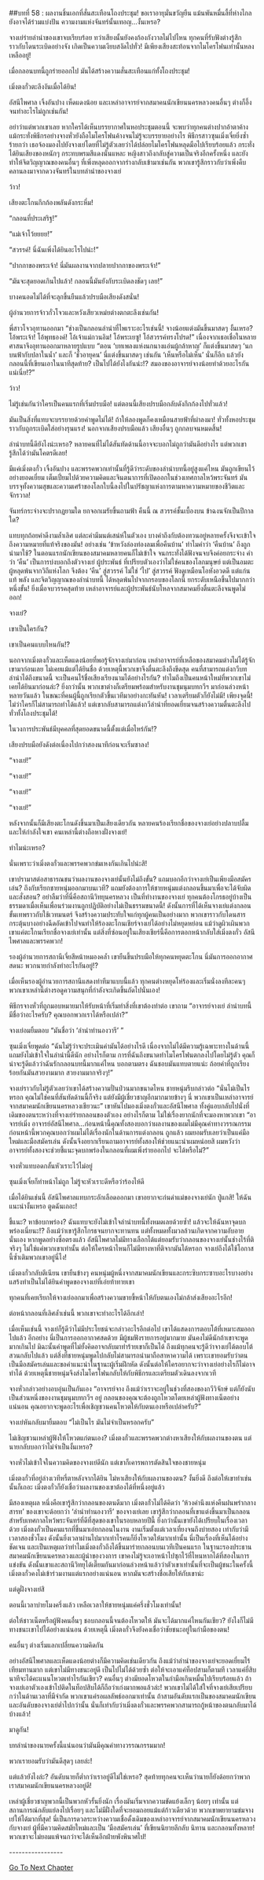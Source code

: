 ##บทที่ 58 : ผลงานชิ้นเอกที่สั่นสะเทือนโถงประชุม!
ขอเราอายุมั่นขวัญยืน แม้นพันหมื่นลี้ที่ห่างไกล ยังอาจได้ร่วมแบ่งปัน ความงามแห่งจันทร์นั้นเทอญ...งั้นเหรอ?

จางเย่ร่ายลำนำของเขาจบเรียบร้อย ทว่าเสียงนั้นยังคงก้องกังวาลไม่ไปไหน ทุกคนที่รับฟังต่างรู้สึกราวกับโดนระเบิดอย่างจัง เกิดเป็นความเงียบสงัดไปทั่ว! มีเพียงเสียงสะท้อนจากไมโครโฟนเท่านั้นหลงเหลืออยู่!

เมื่อกลอนบทนี้ถูกร่ายออกไป มันได้สร้างความสั่นสะเทือนแก่ทั้งโถงประชุม!

เมิ่งตงกั๋วตะลึงงันเมื่อได้ยิน!

อัสนีไพศาล เจิ้งอันปาง เห็ดแดงน้อย และเหล่าอาจารย์จากสมาคนนักเขียนนครหลวงคนอื่นๆ ต่างก็อึ้งจนทำอะไรไม่ถูกเช่นกัน!

อย่าว่าแต่พวกเขาเลย หากใครได้เห็นบรรยากาศในหอประชุมตอนนี้ จะพบว่าทุกคนต่างปากอ้าตาค้าง แม้กระทั่งพิธีกรอย่างจางหั่วยังถือไมโครโฟนค้างจนไม่รู้จะบรรยายอย่างไร พิธีกรสาวซุนเมิ่งเจี๋ยยิ่งซ้ำร้ายกว่า เธอจ้องมองไปยังจางเย่โดยที่ไม่รู้ตัวเลยว่าได้ปล่อยไมโครโฟนหลุดมือไปเรียบร้อยแล้ว กระทั่งได้ยินเสียงของหนักๆ กระทบพรมสีแดงนั่นแหละ หญิงสาวถึงกลับสู่ความเป็นจริงอีกครั้งหนึ่ง และยังทำให้จิตวิญญาณของคนอื่นๆ ที่เพิ่งหลุดออกจากร่างกลับเข้ามาเช่นกัน พวกเขารู้สึกราวกับว่าเพิ่งคืบคลานลงมาจากดวงจันทร์ในบทลำนำของจางเย่

ว้าว!

เสียงตะโกนกึกก้องพลันดังกระหึ่ม!

“กลอนที่ประเสริฐ!”

“แม่เจ้าโว้ยยยย!”

“สวรรค์! นี่ฉันเพิ่งได้ยินอะไรไปน่ะ!”

“ปากกาของพระเจ้า! นี่มันผลงานจากปลายปากกาของพระเจ้า!”

“มันจะสุดยอดเกินไปแล้ว! กลอนนี้มันยังกับระเบิดลงชัดๆ เลย!”

บางคนอดไม่ได้ที่จะลุกขึ้นยืนแล้วปรบมือเสียงดังสนั่น!

ผู้อำนวยการจ้าวกั๋วโจวและหวังเสียวเหม่ยต่างตกตะลึงเช่นกัน!

พี่สาวโจวอุทานออกมา “ช่างเป็นกลอนลำนำที่ไพเราะอะไรเช่นนี้! จางน้อยแต่งมันขึ้นมาสดๆ งั้นเหรอ? โอ้พระเจ้า! โอ้พุทธองค์! โอ้เจ้าแม่กวนอิม! โอ้พระเยซู! โอ้สวรรค์ทรงโปรด!” เนื่องจากเธอเชื่อในหลายศาสนาจึงอุทานออกมาหลายรูปแบบ “ตอน ‘บทเพลงแห่งนกนางแอ่นผู้กล้าหาญ’ ก็แต่งขึ้นมาสดๆ ‘นกบนฟ้ากับปลาในน้ำ’ และก็ ‘ชั่วอายุคน’ นี่แต่งขึ้นมาสดๆ เช่นกัน ‘เห็นหรือไม่เห็น’ นั่นก็อีก แล้วยังกลอนนี้ที่เขียนเอาในนาทีสุดท้าย? เป็นไปได้ยังไงกันน่ะ!? สมองของอาจารย์จางน้อยทำด้วยอะไรกันแน่เนี่ย!?” 

ว้าว!

ไม่รู้เช่นกันว่าใครเป็นคนแรกที่เริ่มปรบมือ! แต่ตอนนี้เสียงปรบมือกลับดังกึกก้องไปทั่วแล้ว!

มันเป็นสิ่งที่แทบจะบรรยายด้วยคำพูดไม่ได้! ถ้าให้ลองพูดก็คงเหมือนสายฟ้าที่ผ่าลงมา! ทั่วทั้งหอประชุมราวกับถูกระเบิดใส่อย่างรุนแรง! นอกจากเสียงปรบมือแล้ว เสียงอื่นๆ ถูกกลบจนหมดสิ้น!

ลำนำบทนี้ดียังไงน่ะเหรอ? หลายคนที่ไม่ได้สันทัดด้านนี้อาจจะบอกไม่ถูกว่ามันดีอย่างไร แต่พวกเขารู้สึกได้ว่ามันโคตรดีเลย!

มีแค่เมิ่งตงกั๋ว เจิ้งอันปาง และพรรคพวกเท่านั้นที่รู้ดีว่าระดับของลำนำบทนี้อยู่สูงแค่ไหน มันถูกเขียนไว้อย่างยอดเยี่ยม เต็มเปี่ยมไปด้วยความคิดและจินตนาการที่เปิดออกในช่วงเทศกาลไหว้พระจันทร์ มันบรรจุทั้งความสุขและความเศร้าของโลกใบนี้ลงไปในปรัชญาแห่งการตามหาความหมายของชีวิตและจักรวาล!

จันทร์กระจ่างจะปรากฏยามใด ยกจอกเมรัยขึ้นถามฟ้า คืนนี้ ณ สวรรค์ชั้นเบื้องบน ข้าฉงนจักเป็นปีกาลใด?

แทบทุกถ้อยคำดีงามล้ำเลิศ แต่ละคำมีมนต์เสน่ห์ในตัวเอง บางคำถึงกับต้องทวนอยู่หลายครั้งจึงจะเข้าใจถึงความหมายที่แท้จริงของมัน! อย่างเช่น ‘ข้าหวังล่องท่องลมเพื่อคืนบ้าน’ ทำไมคำว่า ‘คืนบ้าน’ ถึงถูกนำมาใช้? ในตอนแรกนักเขียนของสมาคมหลายคนก็ไม่เข้าใจ จนกระทั่งได้ฟังจนจบจึงค่อยกระจ่าง คำว่า ‘คืน’ เป็นการบ่งบอกถึงตัวจางเย่ ผู้ประพันธ์ ที่เปรียบตัวเองว่าไม่ใช่คนของโลกมนุษย์ แต่เป็นอมตะผู้หลุดพ้นจากวิถีแห่งโลก จึงต้อง ‘คืน’ สู่สวรรค์ ไม่ใช่ ‘ไป’ สู่สวรรค์ ฟังดูเหมือนโอหังอวดดี แต่แก่นแท้ พลัง และจิตวิญญาณของลำนำบทนี้ ได้หลุดพ้นไปจากกรอบของโลกนี้ ยกระดับเหนือขึ้นไปมากกว่าหนึ่งขั้น! ยิ่งเมื่อจบวรรคสุดท้าย เหล่าอาจารย์และผู้ประพันธ์นับโหลจากสมาคมยิ่งตื่นตะลึงจนพูดไม่ออก!

จางเย่?

เขาเป็นใครกัน?

เขาเป็นคนแบบไหนกัน!?

นอกจากเมิ่งตงกั๋วและเห็ดแดงน้อยที่พอรู้จักจางเย่มาก่อน เหล่าอาจารย์ที่เหลือของสมาคมต่างไม่ได้รู้จักเขามาก่อนเลย ไม่เคยแม้แต่ได้ยินชื่อ ด้วยเหตุนี้พวกเขาจึงตื่นตะลึงถึงขีดสุด คนที่สามารถแต่งกวีบทลำนำได้ถึงขนาดนี้ จะเป็นคนไร้ชื่อเสียงเรียงนามได้อย่างไรกัน? ทำไมถึงเป็นคนหน้าใหม่ที่พวกเขาไม่เคยได้ยินมาก่อนล่ะ? ยิ่งกว่านั้น พวกเขาต่างก็เตรียมพร้อมสำหรับงานชุมนุมบทกวีฯ มาก่อนล่วงหน้าหลายวันแล้ว ในขณะที่คนผู้นี้ถูกเรียกตัวขึ้นเวทีมาอย่างกะทันหัน! เวลาเตรียมตัวก็ยังไม่มี! เพียงจุดนี้! ไม่ว่าใครก็ไม่สามารถทำได้แล้ว! แต่เขากลับสามารถแต่งกวีลำนำที่ยอดเยี่ยมจนสร้างความตื่นตะลึงไปทั่วทั้งโถงประชุมได้!

ในวงการประพันธ์มีบุคคลที่สุดยอดขนาดนี้ตั้งแต่เมื่อไหร่กัน!?

เสียงปรบมือยังดังต่อเนื่องไปกว่าสองนาทีก่อนจะเริ่มซาลง!

“จางเย่!”

“จางเย่!”

“จางเย่!”

“จางเย่!”

หลังจากนั้นก็มีเสียงตะโกนดังขึ้นมาเป็นเสียงเดียวกัน หลายคนร้องเรียกชื่อของจางเย่อย่างปลาบปลื้มและให้กำลังใจเขา คนเหล่านี้ต่างถือหางฝั่งจางเย่!

ทำไมน่ะเหรอ?

นั่นเพราะว่าเมิ่งตงกั๋วและพรรคพวกข่มเหงกันเกินไปน่ะสิ!

เขาปรามาสต่อสาธารณชนว่าผลงานของจางเย่นั้นยังไม่ถึงขั้น? แถมบอกอีกว่าจางเย่เป็นเพียงมือสมัครเล่น? ถึงกับเรียกชายหนุ่มออกมาบนเวที? แถมยังต้องการให้ชายหนุ่มแต่งกลอนขึ้นมาเพื่อจะได้จับผิดและสั่งสอน? อย่าลืมว่าที่นี่คือสถานีวิทยุนครหลวง เป็นที่ทำงานของจางเย่ ทุกคนต้องโกรธอยู่บ้างเป็นธรรมดาเมื่อเห็นเพื่อนร่วมงานถูกปฏิบัติอย่างไม่เป็นธรรมขนาดนี้! ดังนั้นการที่ได้เห็นจางเย่แต่งกลอนขั้นเทพราวกับใช้เวทมนตร์ จึงสร้างความประทับใจแก่ทุกผู้คนเป็นอย่างมาก พวกเขาราวกับโดนสารกระตุ้นบางอย่างฉีดอัดเข้าไปจนทำให้ร้องตะโกนเชียร์จางเย่ได้อย่างไม่หยุดหย่อน แม้ว่าดูผิวเผินพวกเขาแค่ตะโกนเรียกชื่อจางเย่เท่านั้น แต่สิ่งที่ซ่อนอยู่ในเสียงเชียร์นี้คือการตอกหน้ากลับใส่เมิ่งตงกั๋ว อัสนีไพศาลและพรรคพวก!

รองผู้อำนวยการสถานีเจี่ยสีหน้าหมองคล้ำ เขายืนขึ้นปรบมือให้ทุกคนหยุดตะโกน นี่มันการออกอากาศสดนะ พวกนายกำลังทำอะไรกันอยู่!?

เมื่อเห็นรองผู้อำนวยการสถานีแสดงท่าทีมาแบบนี้แล้ว ทุกคนต่างหยุดโห่ร้องและเริ่มนั่งลงทีละคนๆ พวกเขาเหล่านี้ต่างรอดูความสนุกที่กำลังจะเกิดขึ้นถัดไปนั่นเอง!

พิธีกรจางหั่วที่ถูกมอบหมายมาให้รับหน้าที่เริ่มทำสิ่งที่เขาต้องทำต่อ เขาถาม “อาจารย์จางเย่ ลำนำบทนี้มีชื่อว่าอะไรครับ? คุณบอกพวกเราได้หรือเปล่า?”

จางเย่อมยิ้มตอบ “มันชื่อว่า ‘ลำนำทำนองวารี’ ”

ซุนเมิ่งเจี๋ยพูดต่อ “ฉันไม่รู้ว่าจะประเมินค่ามันได้อย่างไรดี เนื่องจากไม่ได้มีความรู้เฉพาะทางในด้านนี้ แถมยังไม่เข้าใจในลำนำนี้ดีนัก อย่างไรก็ตาม การที่ฉันถึงขนาดทำไมโครโฟนตกลงไปโดยไม่รู้ตัว คุณก็น่าจะรู้ดีแล้วว่าฉันรักกลอนบทนี้มากแค่ไหน บอกตามตรง ฉันชอบมันแทบตายแน่ะ ถ้อยคำที่ถูกเรียงร้อยกันมันสวยงามมาก สวยงามมากจริงๆ!”

จางเย่ราวกับไม่รู้ตัวเลยว่าเขาได้สร้างความปั่นป่วนมากขนาดไหน ชายหนุ่มรีบกล่าวต่อ “นั่นไม่เป็นไรหรอก คุณไม่ใช่คนที่สันทัดด้านนี้ก็จริง แต่ยังมีผู้เชี่ยวชาญอีกมากมายข้างๆ นี่ พวกเขาเป็นเหล่าอาจารย์จากสมาคมนักเขียนนครหลวงเชียวนะ” เขาหันไปมองเมิ่งตงกั่วและอัสนีไพศาล ทั้งคู่แอบกลับไปนั่งที่เดิมของตนระหว่างที่จางเย่ร่ายกลอนของตัวเอง อย่างไรก็ตาม ไม่ใช่เรื่องยากนักที่จะมองหาพวกเขา “อาจารย์เมิ่ง อาจารย์อัสนีไพศาล…ก่อนหน้านี้คุณทั้งสองบอกว่าผลงานของผมไม่มีคุณค่าทางวรรณกรรม ก่อนหน้านี้พวกคุณบอกว่าผมไม่ได้เรื่องนักในด้านการแต่งกลอน ถูกแล้ว ผมยอมรับเลยว่าเป็นแค่มือใหม่และมือสมัครเล่น ดังนั้นจึงอยากเรียนถามอาจารย์ทั้งสองให้ช่วยแนะนำผมหน่อยสิ ผมหวังว่าอาจารย์ทั้งสองจะช่วยชี้แนะจุดบกพร่องในกลอนที่ผมเพิ่งร่ายออกไป จะได้หรือไม่?”

จางหั่วแทบอดกลั้นหัวเราะไว้ไม่อยู่

ซุนเมิ่งเจี๋ยก็ทำหน้าไม่ถูก ไม่รู้จะหัวเราะดีหรือว่าร้องไห้ดี

เมื่อได้ยินเช่นนี้ อัสนีไพศาลแทบกระอักเลือดออกมา เขาอยากจะก่นด่าแม่ของจางเย่นัก ปู่แกสิ! ให้ฉันแนะนำงั้นเหรอ ตูดฉันเถอะ!

ชี้แนะ? หาข้อบกพร่อง? ฉันแทบจะยังไม่เข้าใจลำนำบทนี้ทั้งหมดเลยด้วยซ้ำ! แล้วจะให้ฉันหาจุดบกพร่องเนี่ยนะ!? ถึงแม้ว่าเขารู้สึกโกรธจนยากจะทานทน แต่ทั้งหมดทั้งมวลล้วนเกิดจากความอับอายนั่นเอง หากพูดอย่างซื่อตรงแล้ว อัสนีไพศาลไม่มีทางเลือกได้แต่ยอมรับว่ากลอนของจางเย่นั้นช่างไร้ที่ติจริงๆ ไม่ใช่แค่พวกเขาเท่านั้น ต่อให้ใครหน้าไหนก็ไม่มีทางหาที่ติจากมันได้หรอก จางเย่ถึงได้ใช้โอกาสนี้ซ้ำเติมพวกเขาอยู่นี่ไง!

เมิ่งตงกั๋วกลับตีเนียน เขายืนข้างๆ คนหนุ่มผู้หนึ่งจากสมาคมนักเขียนและกระซิบกระซาบอะไรบางอย่าง แสร้งทำเป็นไม่ได้ยินคำพูดของจางเย่ที่เอ่ยท้าทายเขา

ทุกคนที่เคยเรียกให้จางเย่ออกมาเพื่อสร้างความขายขี้หน้าให้กับตนเองไม่กล้าส่งเสียงอะไรอีก!

ต่อหน้ากลอนที่เลิศล้ำเช่นนี้ พวกเขาจะทำอะไรได้อีกเล่า!

เมื่อเห็นเช่นนี้ จางเย่ก็รู้ดีว่าไม่มีประโยชน์จะกล่าวอะไรอีกต่อไป เขาได้แสดงการตอบโต้ที่เหมาะสมออกไปแล้ว อีกอย่าง นี่เป็นการออกอากาศสดด้วย มีผู้ชมฟังรายการอยู่มากมาย มันคงไม่ดีนักถ้าเขาจะพูดมากเกินไป มิฉะนั้นคำพูดที่ไม่ยั้งคิดอาจกลับมาทำร้ายเขาก็เป็นได้ ถึงแม้ทุกคนจะรู้ดีว่าจางเย่ได้ตอบโต้สวนกลับไปแล้ว แต่สิ่งที่ชายหนุ่มพูดไปกลับไม่สามารถนำมาถือสาหาความได้ เพราะเขายอมรับว่าตนเป็นมือสมัครเล่นและขอคำแนะนำในฐานะผู้เริ่มฝึกหัด ดังนั้นต่อให้ใครอยากจะว่าจางเย่อย่างไรก็ไม่อาจทำได้ ด้วยเหตุนี้ชายหนุ่มจึงส่งไมโครโฟนกลับให้กับพิธีกรและเตรียมตัวเดินลงจากเวที

จางหั่วกล่าวอย่างอบอุ่นเป็นกันเอง “อาจารย์จาง ถึงแม้ว่าเราจะอยู่ในช่วงที่สองของกวีวิจักษ์ แต่ก็ยังนับเป็นส่วนหนึ่งของงานชุมนุมบทกวีฯ อยู่ กลอนของคุณจะต้องถูกโหวตโดยเหล่าผู้ฟังทางเน็ตอย่างแน่นอน คุณอยากจะพูดอะไรเพื่อเชิญชวนคนโหวตให้กับตนเองหรือเปล่าครับ?”

จางเย่หันกลับมายิ้มตอบ “ไม่เป็นไร มันไม่จำเป็นหรอกครับ”

ไม่เชิญชวนเหล่าผู้ฟังให้โหวตแก่ตนเอง? เมิ่งตงกั๋วและพรรคพวกต่างหาเสียงให้กับผลงานของตน แต่นายกลับบอกว่าไม่จำเป็นงั้นเหรอ?

จางหั่วไม่เข้าใจในความคิดของจางเย่ดีนัก แต่เขาก็เคารพการตัดสินใจของชายหนุ่ม

เมิ่งตงกั๋วที่อยู่ล่างเวทีหรี่ตาหลังจากได้ยิน ไม่หาเสียงให้กับผลงานของตน? งั้นยิ่งดี ถึงต่อให้เขาทำเช่นนั้นก็เถอะ เมิ่งตงกั๋วก็ยังเชื่อว่าผลงานของเขาต้องได้ที่หนึ่งอยู่แล้ว

มีสองเหตุผล หนึ่งคือเขารู้สึกว่ากลอนของตนดีมาก เมิ่งตงกั๋วไม่ได้คิดว่า ‘ห้วงคำนึงแห่งคืนฝนพรำกลางสารท’ ของเขาจะด้อยกว่า ‘ลำนำทำนองวารี’ ของจางเย่เลย เขารู้สึกว่ากลอนที่เขาแต่งขึ้นมาเป็นกลอนสำหรับเทศกาลไหว้พระจันทร์ที่ดีที่สุดของเขาในรอบหลายปีนี้ ยิ่งกว่านั้นเขายังได้เปรียบในเรื่องเวลาด้วย เมิ่งตงกั๋วเป็นคนแรกที่ขึ้นมาเอ่ยกลอนในงาน งานเริ่มตั้งแต่เวลาเที่ยงจนถึงบ่ายสอง เท่ากับว่ามีเวลาสองชั่วโมง ดังนั้นยิ่งเวลาผ่านไปมากเท่าไรคนก็ยิ่งโหวตให้มากเท่านั้น นี่เป็นเรื่องที่เห็นได้อย่างชัดเจน และเป็นเหตุผลว่าทำไมเมิ่งตงกั๋วถึงได้ขึ้นมาร่ายกลอนบนเวทีเป็นคนแรก ในฐานะรองประธานสมาคมนักเขียนนครหลวงและผู้นำของวงการ เขาคงไม่รู้จะเอาหน้าไปซุกไว้ที่ไหนหากได้ที่สองในการแข่งขัน ดังนั้นเขาและสถานีวิทยุได้เตี๊ยมกันมาก่อนล่วงหน้าแล้วว่าตัวเขาเท่านั้นที่จะเป็นผู้ชนะในครั้งนี้ เมิ่งตงกั๋วคงไม่เข้าร่วมงานแต่แรกอย่างแน่นอน หากมันจะสร้างชื่อเสียให้กับเขาน่ะ

แต่ดูฝั่งจางเย่สิ

ตอนนี้เวลาบ่ายโมงครึ่งแล้ว เหลือเวลาให้ชายหนุ่มแค่ครึ่งชั่วโมงเท่านั้น!

ต่อให้ชาวเน็ตหรือผู้ฟังคนอื่นๆ ชอบกลอนนี้จนต้องโหวตให้ มันจะได้มากแค่ไหนกันเชียว? ยังไงก็ไม่มีทางชนะเขาไปได้อย่างแน่นอน ด้วยเหตุนี้ เมิ่งตงกั๋วจึงยังคงเชื่อว่าชัยชนะอยู่ในกำมือของตน!

คนอื่นๆ ต่างเริ่มแลกเปลี่ยนความคิดกัน

อย่างอัสนีไพศาลและเห็ดแดงน้อยต่างก็มีความคิดเช่นเดียวกัน ถึงแม้ว่าลำนำของจางเย่จะยอดเยี่ยมไร้เทียมทานมาก แต่เขาไม่มีทางชนะอยู่ดี เป็นไปไม่ได้ด้วยซ้ำ ต่อให้จะเอาแค่ท็อปสามก็ตามที เวลาแค่ยี่สิบนาทีจะได้คะแนนโหวตเท่าไรกันเชียว? คนอื่นๆ ต่างมียอดโหวตในกำมือเกินหมื่นไปเรียบร้อยแล้ว ถ้าจางเย่เอาตัวเองเข้าไปติดในท็อปสิบได้ก็ถือว่าเก่งมากพอแล้วล่ะ! พวกเขาไม่ได้ใส่ใจที่จางเย่เสียเปรียบกว่าในด้านเวลาที่มีจำกัด พวกเขาแค่รอผลลัพธ์ออกมาเท่านั้น ถ้าสามอันดับแรกเป็นของสมาคมนักเขียนและอันดับของจางเย่ต่ำไปกว่านั้น นั่นก็เท่ากับว่าเมิ่งตงกั๋วและพรรคพวกสามารถกู้หน้าของตนกลับมาได้บ้างแล้ว!

มาดูกัน!

บทลำนำของนายครั้งนี้แน่นอนว่ามันมีคุณค่าทางวรรณกรรมมาก!

พวกเรายอมรับว่ามันดีสุดๆ เลยล่ะ!

แต่แล้วยังไงล่ะ? อันดับนายก็ต่ำกว่าเราอยู่ดีไม่ใช่เหรอ? สุดท้ายทุกคนจะเห็นว่านายก็ยังด้อยกว่าพวกเราสมาคมนักเขียนนครหลวงอยู่ดี!

เหล่าผู้เชี่ยวชาญพวกนี้เป็นพวกหัวรั้นยิ่งนัก เรื่องมันเริ่มจากความขัดแย้งเล็กๆ น้อยๆ เท่านั้น แต่สถานการณ์กลับแย่ลงไปเรื่อยๆ และไม่มีฝั่งใดที่จะยอมถอยแม้แต่ก้าวเดียวด้วย พวกเขาพยายามข่มจางเย่ให้ได้มากที่สุด! นี่เป็นการดวลระหว่างความเชื่อดั้งเดิมของเหล่าอาจารย์จากสมาคมนักเขียนนครหลวงกับจางเย่ ผู้ที่มีความคิดสมัยใหม่และเป็น ‘มือสมัครเล่น’ ที่เขียนนิยายลึกลับ นิทาน และกลอนทั้งหลาย! พวกเขาจะไม่ยอมแพ้จนกว่าจะได้เห็นอีกฝ่ายพังพินาศไป!


-*-*-*-*-*-*-*-*-*-*-*-*-*-*-*-*-


[Go To Next Chapter]( ./60.md)